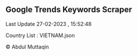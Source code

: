 

## Google Trends Keywords Scraper 
 
Last Update 27-02-2023 , 15:52:48

Country List :
VIETNAM.json



© Abdul Muttaqin 
